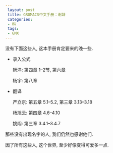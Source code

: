 ```yaml
---
 layout: post
 title: GROMACS中文手册：谢辞
 categories:
 - 科
 tags:
 - GMX
---
```


<p>没有下面这些人, 这本手册肯定要来的晚一些.</p>

<ul class="incremental">
<li><p>录入公式</p>

<p>阮洋: 第四章 1&#8211;2节, 第六章</p>

<p>杨宇: 第八章</p></li>
<li><p>翻译</p>

<p>严立京: 第五章 5.1&#8211;5.2, 第三章 3.13&#8211;3.18</p>

<p>杨旭云: 第四章 4.6&#8211;4.10</p>

<p>姚闯: 第三章 3.4.1&#8211;3.4.7</p></li>
</ul>

<p>那些没有出现名字的人, 我们仍然也感谢他们.</p>

<p>因了所有这些人, 这个世界, 至少好像变得可爱多一点.</p>
